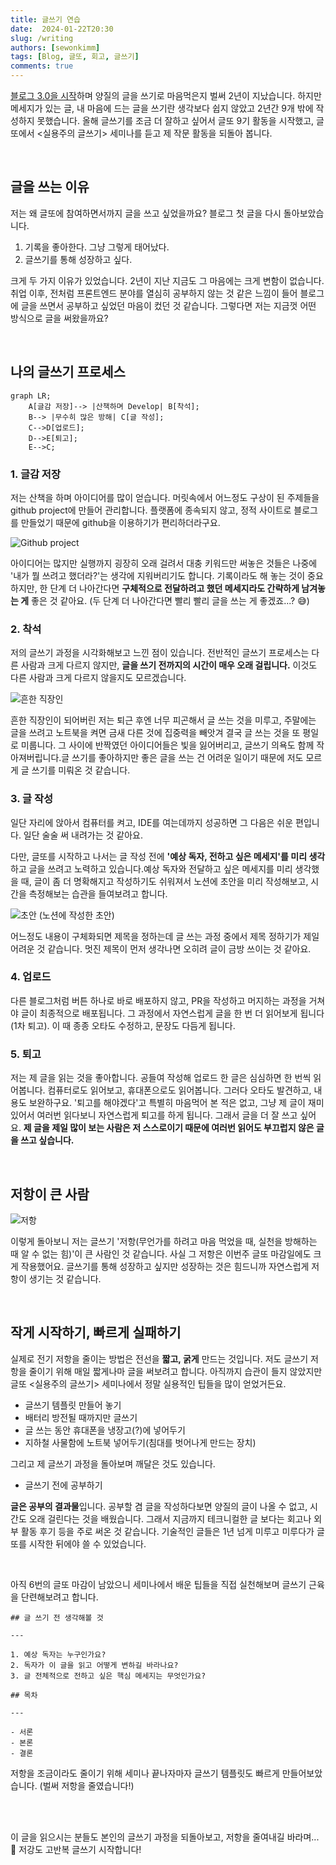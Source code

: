 ```yaml
---
title: 글쓰기 연습
date:  2024-01-22T20:30
slug: /writing
authors: [sewonkimm]
tags: [Blog, 글또, 회고, 글쓰기]
comments: true
---
```


[블로그 3.0을 시작](../2022-03-12-post/index.md)하며 양질의 글을 쓰기로 마음먹은지 벌써 2년이 지났습니다. 하지만 메세지가 있는 글, 내 마음에 드는 글을 쓰기란 생각보다 쉽지 않았고 2년간 9개 밖에 작성하지 못했습니다. 올해 글쓰기를 조금 더 잘하고 싶어서 글또 9기 활동을 시작했고, 글또에서 \<실용주의 글쓰기> 세미나를 듣고 제 작문 활동을 되돌아 봅니다.

<!--truncate-->

<br />

## 글을 쓰는 이유

저는 왜 글또에 참여하면서까지 글을 쓰고 싶었을까요? 블로그 첫 글을 다시 돌아보았습니다.

1. 기록을 좋아한다. 그냥 그렇게 태어났다.
2. 글쓰기를 통해 성장하고 싶다.

크게 두 가지 이유가 있었습니다. 2년이 지난 지금도 그 마음에는 크게 변함이 없습니다. 취업 이후, 전처럼 프론트엔드 분야를 열심히 공부하지 않는 것 같은 느낌이 들어 블로그에 글을 쓰면서 공부하고 싶었던 마음이 컸던 것 같습니다. 그렇다면 저는 지금껏 어떤 방식으로 글을 써왔을까요?

<br />

## 나의 글쓰기 프로세스

```mermaid
graph LR;
    A[글감 저장]--> |산책하며 Develop| B[착석];
    B--> |무수히 많은 방해| C[글 작성];
    C-->D[업로드];
    D-->E[퇴고];
    E-->C;
```


### 1. 글감 저장

저는 산책을 하며 아이디어를 많이 얻습니다. 머릿속에서 어느정도 구상이 된 주제들을 github project에 만들어 관리합니다. 플랫폼에 종속되지 않고, 정적 사이트로 블로그를 만들었기 때문에 github을 이용하기가 편리하더라구요.

![Github project](./writeList.png)

아이디어는 많지만 실행까지 굉장히 오래 걸려서 대충 키워드만 써놓은 것들은 나중에 '내가 뭘 쓰려고 했더라?'는 생각에 지워버리기도 합니다. 기록이라도 해 놓는 것이 중요하지만, 한 단계 더 나아간다면 **구체적으로 전달하려고 했던 메세지라도 간략하게 남겨놓는 게** 좋은 것 같아요. (두 단계 더 나아간다면 빨리 빨리 글을 쓰는 게 좋겠죠...? 😅)


### 2. 착석

저의 글쓰기 과정을 시각화해보고 느낀 점이 있습니다. 전반적인 글쓰기 프로세스는 다른 사람과 크게 다르지 않지만, **글을 쓰기 전까지의 시간이 매우 오래 걸립니다.** 이것도 다른 사람과 크게 다르지 않을지도 모르겠습니다.

![흔한 직장인](./tired.jpeg)

흔한 직장인이 되어버린 저는 퇴근 후엔 너무 피곤해서 글 쓰는 것을 미루고, 주말에는 글을 쓰려고 노트북을 켜면 금새 다른 것에 집중력을 빼앗겨 결국 글 쓰는 것을 또 평일로 미룹니다. 그 사이에 반짝였던 아이디어들은 빛을 잃어버리고, 글쓰기 의욕도 함께 작아져버립니다.글 쓰기를 좋아하지만 좋은 글을 쓰는 건 어려운 일이기 때문에 저도 모르게 글 쓰기를 미뤄온 것 같습니다.

### 3. 글 작성

일단 자리에 앉아서 컴퓨터를 켜고, IDE를 여는데까지 성공하면 그 다음은 쉬운 편입니다. 일단 술술 써 내려가는 것 같아요.

다만, 글또를 시작하고 나서는 글 작성 전에 **'예상 독자, 전하고 싶은 메세지'를 미리 생각**하고 글을 쓰려고 노력하고 있습니다.예상 독자와 전달하고 싶은 메세지를 미리 생각했을 때, 글이 좀 더 명확해지고 작성하기도 쉬워져서 노션에 초안을 미리 작성해보고, 시간을 측정해보는 습관을 들여보려고 합니다.

![초안](./draft.png)
(노션에 작성한 초안)

어느정도 내용이 구체화되면 제목을 정하는데 글 쓰는 과정 중에서 제목 정하기가 제일 어려운 것 같습니다. 멋진 제목이 먼저 생각나면 오히려 글이 금방 쓰이는 것 같아요.

### 4. 업로드

다른 블로그처럼 버튼 하나로 바로 배포하지 않고, PR을 작성하고 머지하는 과정을 거쳐야 글이 최종적으로 배포됩니다. 그 과정에서 자연스럽게 글을 한 번 더 읽어보게 됩니다(1차 퇴고). 이 때 종종 오타도 수정하고, 문장도 다듬게 됩니다.

### 5. 퇴고

저는 제 글을 읽는 것을 좋아합니다. 공들여 작성해 업로드 한 글은 심심하면 한 번씩 읽어봅니다. 컴퓨터로도 읽어보고, 휴대폰으로도 읽어봅니다. 그러다 오타도 발견하고, 내용도 보완하구요. '퇴고를 해야겠다'고 특별히 마음먹어 본 적은 없고, 그냥 제 글이 재미있어서 여러번 읽다보니 자연스럽게 퇴고를 하게 됩니다. 그래서 글을 더 잘 쓰고 싶어요. **제 글을 제일 많이 보는 사람은 저 스스로이기 때문에 여러번 읽어도 부끄럽지 않은 글을 쓰고 싶습니다.**

<br />

## 저항이 큰 사람

![저항](./resistance.jpeg)

이렇게 돌아보니 저는 글쓰기 '저항(무언가를 하려고 마음 먹었을 때, 실천을 방해하는 때 알 수 없는 힘)'이 큰 사람인 것 같습니다. 사실 그 저항은 이번주 글또 마감일에도 크게 작용했어요. 글쓰기를 통해 성장하고 싶지만 성장하는 것은 힘드니까 자연스럽게 저항이 생기는 것 같습니다.

<br />

## 작게 시작하기, 빠르게 실패하기

실제로 전기 저항을 줄이는 방법은 전선을 **짧고, 굵게** 만드는 것입니다. 저도 글쓰기 저항을 줄이기 위해 매일 짧게나마 글을 써보려고 합니다. 아직까지 습관이 들지 않았지만 글또 \<실용주의 글쓰기> 세미나에서 정말 실용적인 팁들을 많이 얻었거든요.

- 글쓰기 템플릿 만들어 놓기
- 배터리 방전될 때까지만 글쓰기
- 글 쓰는 동안 휴대폰을 냉장고(?)에 넣어두기
- 지하철 사물함에 노트북 넣어두기(침대를 벗어나게 만드는 장치)

그리고 제 글쓰기 과정을 돌아보며 깨달은 것도 있습니다.

- 글쓰기 전에 공부하기

**글은 공부의 결과물**입니다. 공부할 겸 글을 작성하다보면 양질의 글이 나올 수 없고, 시간도 오래 걸린다는 것을 배웠습니다. 그래서 지금까지 테크니컬한 글 보다는 회고나 외부 활동 후기 등을 주로 써온 것 같습니다. 기술적인 글들은 1년 넘게 미루고 미루다가 글또를 시작한 뒤에야 쓸 수 있었습니다.

<br />

아직 6번의 글또 마감이 남았으니 세미나에서 배운 팁들을 직접 실천해보며 글쓰기 근육을 단련해보려고 합니다.

```
## 글 쓰기 전 생각해볼 것

---

1. 예상 독자는 누구인가요?
2. 독자가 이 글을 읽고 어떻게 변하길 바라나요?
3. 글 전체적으로 전하고 싶은 핵심 메세지는 무엇인가요?

## 목차

---

- 서론
- 본론
- 결론
```

저항을 조금이라도 줄이기 위해 세미나 끝나자마자 글쓰기 템플릿도 빠르게 만들어보았습니다. (벌써 저항을 줄였습니다!)

<br />
<br />

이 글을 읽으시는 분들도 본인의 글쓰기 과정을 되돌아보고, 저항을 줄여내길 바라며... 💪 저강도 고반복 글쓰기 시작합니다!
